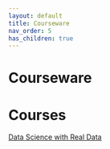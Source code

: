 ```yaml
---
layout: default
title: Courseware
nav_order: 5
has_children: true
---
```


# Courseware

# Courses

[Data Science with Real Data](/courseware/intro_data_science.html)